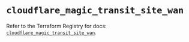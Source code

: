 # `cloudflare_magic_transit_site_wan`

Refer to the Terraform Registry for docs: [`cloudflare_magic_transit_site_wan`](https://registry.terraform.io/providers/cloudflare/cloudflare/5.11.0/docs/resources/magic_transit_site_wan).
